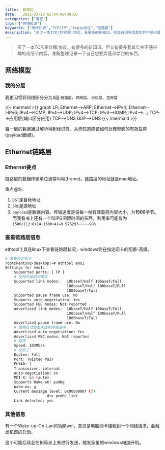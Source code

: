 ```yaml
---
title:  链路层
date:   2021-03-28 02:04:00+08:00
categories: ["笔记"]
tags: ["网络知识"]
keywords: ["网络知识","TCP/IP","tcpip协议","链路层"]
description: "买了一本TCP/IP详解:协议，有很多的新知识。但又有很多我其实并不感兴趣的超细节内容。准备整理记录一下自己想要弄懂和学到的东西"
---
```



> 买了一本TCP/IP详解:协议，有很多的新知识。但又有很多我其实并不感兴趣的超细节内容。准备整理记录一下自己想要弄懂和学到的东西。

## 网络模型

### 我的分层

我更习惯将网络部分分为4层:`链路层`、`网络层`、`协议层`、`应用层`

{{< mermaid >}}
graph LR;
    Ethernet-->ARP;
    Ethernet-->IPv4;
    Ethernet-->IPv6;
    IPv4-->ICMP;
    IPv4-->UDP;
    IPv4-->TCP;
    IPv4-->IGMP;
    IPv4-->...;
    TCP-->应用层(端口区分应用)
    TCP-->DNS
    UDP-->DNS
{{< /mermaid >}}

每一层的数据通过解析得到标识符，从而知道应该如何处理里面的有效载荷(payload数据)。

## Ethernet链路层

### Ethernet要点

链路层的数据传输单位通常叫帧(frame)。链路层的地址就是mac地址。

重点总结:
1. `DST`是目标地址
2. `SRC`是源地址
3. `payload`是数据内容。传输速度是说每一帧有效载荷内容大小，为**1500**字节。而我看书上还有一个叫IPG间距时间的东西，利用率可能仅为`1500/(12+8+14+1500+4)=0.975293~~~~~98%`

### 查看链路层信息

ethtool工具在linux下查看链路层状况，windows则在指定网卡的配置-高级。

```sh
# 查看指定网卡
root@kentxxq-desktop:~# ethtool eno1  
Settings for eno1:
	Supported ports: [ TP ]
    # 支持的速率和模式
	Supported link modes:   10baseT/Half 10baseT/Full
	                        100baseT/Half 100baseT/Full
	                        1000baseT/Full
	Supported pause frame use: No
	Supports auto-negotiation: Yes
	Supported FEC modes: Not reported
	Advertised link modes:  10baseT/Half 10baseT/Full
	                        100baseT/Half 100baseT/Full
	                        1000baseT/Full
	Advertised pause frame use: No
    # 使用自动协商来控制传输速率
	Advertised auto-negotiation: Yes
	Advertised FEC modes: Not reported
    # 速度
	Speed: 100Mb/s
    # 全双工
	Duplex: Full
	Port: Twisted Pair
	PHYAD: 1
	Transceiver: internal
	Auto-negotiation: on
	MDI-X: on (auto)
	Supports Wake-on: pumbg
	Wake-on: g
	Current message level: 0x00000007 (7)
			       drv probe link
	Link detected: yes
```


### 其他信息

有一个Wake-up-On-Lan的功能wol，意思是电脑网卡接收到一个网络请求，会触发机器的启动。

这个可能后续会在树莓派上来进行发送，触发家里的windows电脑开机。